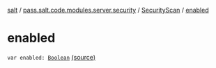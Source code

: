 [salt](../../index.md) / [pass.salt.code.modules.server.security](../index.md) / [SecurityScan](index.md) / [enabled](./enabled.md)

# enabled

`var enabled: `[`Boolean`](https://kotlinlang.org/api/latest/jvm/stdlib/kotlin/-boolean/index.html) [(source)](https://github.com/kurbaniec-tgm/salt/tree/master/code/modules/server/security/SecurityScan.kt#L12)